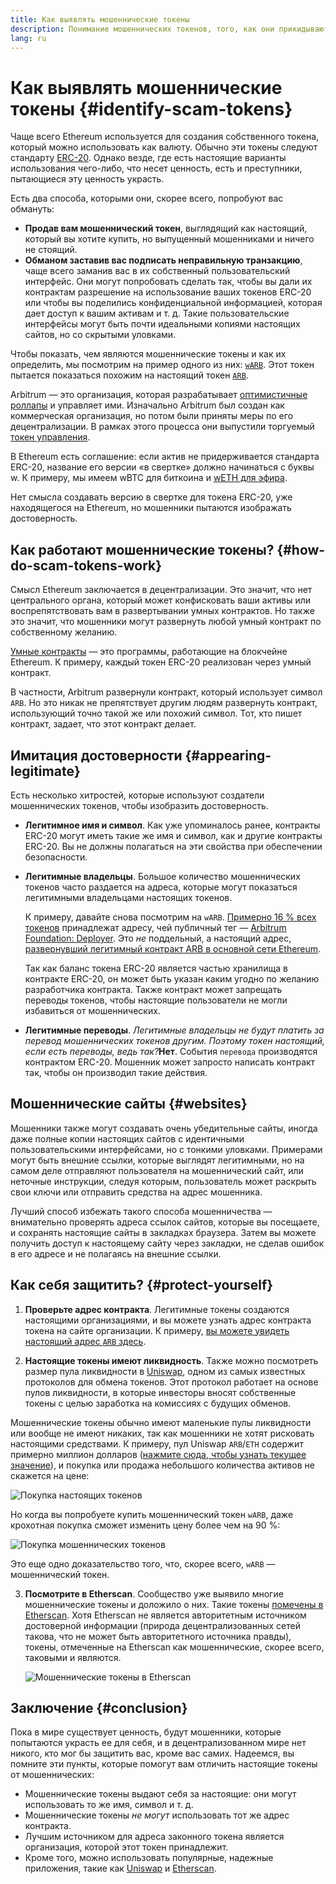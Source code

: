 ```yaml
---
title: Как выявлять мошеннические токены
description: Понимание мошеннических токенов, того, как они прикидываются настоящими и как можно их избежать.
lang: ru
---
```


# Как выявлять мошеннические токены {#identify-scam-tokens}

Чаще всего Ethereum используется для создания собственного токена, который можно использовать как валюту. Обычно эти токены следуют стандарту [ERC-20](/developers/docs/standards/tokens/erc-20/). Однако везде, где есть настоящие варианты использования чего-либо, что несет ценность, есть и преступники, пытающиеся эту ценность украсть.

Есть два способа, которыми они, скорее всего, попробуют вас обмануть:

- **Продав вам мошеннический токен**, выглядящий как настоящий, который вы хотите купить, но выпущенный мошенниками и ничего не стоящий.
- **Обманом заставив вас подписать неправильную транзакцию**, чаще всего заманив вас в их собственный пользовательский интерфейс. Они могут попробовать сделать так, чтобы вы дали их контрактам разрешение на использование ваших токенов ERC-20 или чтобы вы поделились конфиденциальной информацией, которая дает доступ к вашим активам и т. д. Такие пользовательские интерфейсы могут быть почти идеальными копиями настоящих сайтов, но со скрытыми уловками.

Чтобы показать, чем являются мошеннические токены и как их определить, мы посмотрим на пример одного из них: [`wARB`](https://etherscan.io/token/0xb047c8032b99841713b8e3872f06cf32beb27b82). Этот токен пытается показаться похожим на настоящий токен [`ARB`](https://etherscan.io/address/0xb50721bcf8d664c30412cfbc6cf7a15145234ad1).

<ExpandableCard
title="Что такое ARB?"
contentPreview=''>

Arbitrum — это организация, которая разрабатывает <a href="/developers/docs/scaling/optimistic-rollups/">оптимистичные роллапы</a> и управляет ими. Изначально Arbitrum был создан как коммерческая организация, но потом были приняты меры по его децентрализации. В рамках этого процесса они выпустили торгуемый <a href="/dao/#token-based-membership">токен управления</a>.

</ExpandableCard>

<ExpandableCard
title="Почему мошеннический токен назван wARB?"
contentPreview=''>

В Ethereum есть соглашение: если актив не придерживается стандарта ERC-20, название его версии «в свертке» должно начинаться с буквы w. К примеру, мы имеем wBTC для биткоина и <a href="https://cointelegraph.com/news/what-is-wrapped-ethereum-weth-and-how-does-it-work">wETH для эфира</a>.

Нет смысла создавать версию в свертке для токена ERC-20, уже находящегося на Ethereum, но мошенники пытаются изображать достоверность.

</ExpandableCard>

## Как работают мошеннические токены? {#how-do-scam-tokens-work}

Смысл Ethereum заключается в децентрализации. Это значит, что нет центрального органа, который может конфисковать ваши активы или воспрепятствовать вам в развертывании умных контрактов. Но также это значит, что мошенники могут развернуть любой умный контракт по собственному желанию.

<ExpandableCard
title="Что такое умные контракты?"
contentPreview=''>

<a href="/developers/docs/smart-contracts/">Умные контракты</a> — это программы, работающие на блокчейне Ethereum. К примеру, каждый токен ERC-20 реализован через умный контракт.

</ExpandableCard>

В частности, Arbitrum развернули контракт, который использует символ `ARB`. Но это никак не препятствует другим людям развернуть контракт, использующий точно такой же или похожий символ. Тот, кто пишет контракт, задает, что этот контракт делает.

## Имитация достоверности {#appearing-legitimate}

Есть несколько хитростей, которые используют создатели мошеннических токенов, чтобы изобразить достоверность.

- **Легитимное имя и символ**. Как уже упоминалось ранее, контракты ERC-20 могут иметь такие же имя и символ, как и другие контракты ERC-20. Вы не должны полагаться на эти свойства при обеспечении безопасности.

- **Легитимные владельцы**. Большое количество мошеннических токенов часто раздается на адреса, которые могут показаться легитимными владельцами настоящих токенов.

  К примеру, давайте снова посмотрим на `wARB`. [Примерно 16 % всех токенов](https://etherscan.io/token/0xb047c8032b99841713b8e3872f06cf32beb27b82?a=0x1c8db745abe3c8162119b9ef2c13864cd1fdd72f) принадлежат адресу, чей публичный тег — [Arbitrum Foundation: Deployer](https://etherscan.io/address/0x1c8db745abe3c8162119b9ef2c13864cd1fdd72f). Это _не_ поддельный, а настоящий адрес, [развернувший легитимный контракт ARB в основной сети Ethereum](https://etherscan.io/tx/0x242b50ab4fe9896cb0439cfe6e2321d23feede7eeceb31aa2dbb46fc06ed2670).

  Так как баланс токена ERC-20 является частью хранилища в контракте ERC-20, он может быть указан каким угодно по желанию разработчика контракта. Также контракт может запрещать переводы токенов, чтобы настоящие пользователи не могли избавиться от мошеннических.

- **Легитимные переводы**. _Легитимные владельцы не будут платить за перевод мошеннических токенов другим. Поэтому токен настоящий, если есть переводы, ведь так?_**Нет**. События `перевода` производятся контрактом ERC-20. Мошенник может запросто написать контракт так, чтобы он производил такие действия.

## Мошеннические сайты {#websites}

Мошенники также могут создавать очень убедительные сайты, иногда даже полные копии настоящих сайтов с идентичными пользовательскими интерфейсами, но с тонкими уловками. Примерами могут быть внешние ссылки, которые выглядят легитимными, но на самом деле отправляют пользователя на мошеннический сайт, или неточные инструкции, следуя которым, пользователь может раскрыть свои ключи или отправить средства на адрес мошенника.

Лучший способ избежать такого способа мошенничества — внимательно проверять адреса ссылок сайтов, которые вы посещаете, и сохранять настоящие сайты в закладках браузера. Затем вы можете получить доступ к настоящему сайту через закладки, не сделав ошибок в его адресе и не полагаясь на внешние ссылки.

## Как себя защитить? {#protect-yourself}

1. **Проверьте адрес контракта**. Легитимные токены создаются настоящими организациями, и вы можете узнать адрес контракта токена на сайте организации. К примеру, [вы можете увидеть настоящий адрес `ARB` здесь](https://docs.arbitrum.foundation/deployment-addresses#token).

2. **Настоящие токены имеют ликвидность**. Также можно посмотреть размер пула ликвидности в [Uniswap](https://uniswap.org/), одном из самых известных протоколов для обмена токенов. Этот протокол работает на основе пулов ликвидности, в которые инвесторы вносят собственные токены с целью заработка на комиссиях с будущих обменов.

Мошеннические токены обычно имеют маленькие пулы ликвидности или вообще не имеют никаких, так как мошенники не хотят рисковать настоящими средствами. К примеру, пул Uniswap `ARB`/`ETH` содержит примерно миллион долларов ([нажмите сюда, чтобы узнать текущее значение](https://info.uniswap.org/#/pools/0x755e5a186f0469583bd2e80d1216e02ab88ec6ca)), и покупка или продажа небольшого количества активов не скажется на цене:

![Покупка настоящих токенов](./uniswap-real.png)

Но когда вы попробуете купить мошеннический токен `wARB`, даже крохотная покупка сможет изменить цену более чем на 90 %:

![Покупка мошеннических токенов](./uniswap-scam.png)

Это еще одно доказательство того, что, скорее всего, `wARB` — мошеннический токен.

3. **Посмотрите в Etherscan**. Сообщество уже выявило многие мошеннические токены и доложило о них. Такие токены [помечены в Etherscan](https://info.etherscan.com/etherscan-token-reputation/). Хотя Etherscan не является авторитетным источником достоверной информации (природа децентрализованных сетей такова, что не может быть авторитетного источника правды), токены, отмеченные на Etherscan как мошеннические, скорее всего, таковыми и являются.

   ![Мошеннические токены в Etherscan](./etherscan-scam.png)

## Заключение {#conclusion}

Пока в мире существует ценность, будут мошенники, которые попытаются украсть ее для себя, и в децентрализованном мире нет никого, кто мог бы защитить вас, кроме вас самих. Надеемся, вы помните эти пункты, которые помогут вам отличить настоящие токены от мошеннических:

- Мошеннические токены выдают себя за настоящие: они могут использовать то же имя, символ и т. д.
- Мошеннические токены _не могут_ использовать тот же адрес контракта.
- Лучшим источником для адреса законного токена является организация, которой этот токен принадлежит.
- Кроме того, можно использовать популярные, надежные приложения, такие как [Uniswap](https://app.uniswap.org/#/swap) и [Etherscan](https://etherscan.io/).
